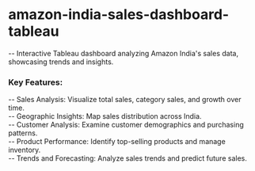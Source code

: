 # amazon-india-sales-dashboard-tableau
-- Interactive Tableau dashboard analyzing Amazon India's sales data, showcasing trends and insights.




### Key Features:

-- Sales Analysis: Visualize total sales, category sales, and growth over time.\
-- Geographic Insights: Map sales distribution across India.\
-- Customer Analysis: Examine customer demographics and purchasing patterns.\
-- Product Performance: Identify top-selling products and manage inventory.\
-- Trends and Forecasting: Analyze sales trends and predict future sales.




